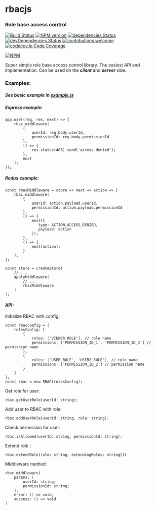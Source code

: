 # rbacjs

### Role base access control
[![Build Status](https://travis-ci.org/zahorovskyi/rbacjs.svg?branch=master)](https://travis-ci.org/zahorovskyi/rbacjs)
[![NPM version](https://badge.fury.io/js/rbacjs.svg)](https://nodei.co/npm/rbacjs/)
[![dependencies Status](https://david-dm.org/zahorovskyi/rbacjs/status.svg)](https://david-dm.org/zahorovskyi/rbacjs)
[![devDependencies Status](https://david-dm.org/zahorovskyi/rbacjs/dev-status.svg)](https://david-dm.org/zahorovskyi/rbacjs?type=dev)
[![contributions welcome](https://img.shields.io/badge/contributions-welcome-brightgreen.svg?style=flat)](https://github.com/zahorovskyi/rbacjs/issues)
[![codecov.io Code Coverage](https://img.shields.io/codecov/c/github/zahorovskyi/rbacjs.svg)](https://codecov.io/github/zahorovskyi/rbacjs?branch=master)

[![NPM](https://nodei.co/npm/rbacjs.png?downloads=true&downloadRank=true&stars=true)](https://nodei.co/npm/rbacjs/)

Super simple role base access control library.
The easiest API and implementation.
Can be used on the ***client*** and ***server*** side.

### Examples:
##### See basic example in [example.js](https://github.com/zahorovskyi/rbacjs/blob/master/example/example.js)
##### Express example:
```
app.use((req, res, next) => {
    rbac.middleware(
        {
            userId: req.body.userId,
            permissionId: req.body.permissionId
        },
        () => {
            res.status(403).send('access denied');
        },
        next
    );
});
```
##### Redux example:
```
const rbacMiddleware = store => next => action => {
    rbac.middleware(
        {
            userId: action.payload.userId,
            permissionId: action.payload.permissionId
        },
        () => {
            next({
               type: ACTION_ACCESS_DENIED,
               payload: action
            });
        },
        () => {
            next(action);
        }
    );
};

const store = createStore(
    // ...
    applyMiddleware(
        // ...
        rbacMiddleware
    )
);
```

#### API:

Initialize RBAC with config:
```
const rbacConfig = {
    rolesConfig: [
        {
            roles: ['VIEWER_ROLE'], // role name
            permissions: ['PERMISSION_ID_1', 'PERMISSION_ID_3'] // permission name
        },
        {
            roles: ['USER_ROLE', 'USER2_ROLE'], // role name
            permissions: ['PERMISSION_ID_2'] // permission name
        }
    ]
};
const rbac = new RBAC(rolesConfig);
```
Get role for user:
```
rbac.getUserRole(userId: string);
```
Add user to RBAC with role:
```
rbac.addUserRole(userId: string, role: string);
```
Check permission for user:
```
rbac.isAllowed(userId: string, permissionId: string);
```
Extend role :
```
rbac.extendRole(role: string, extendingRoles: string[])
```
Middleware method:
```
rbac.middleware(
    params: {
        userId: string;
        permissionId: string;
    },
    error: () => void,
    success: () => void
)
```